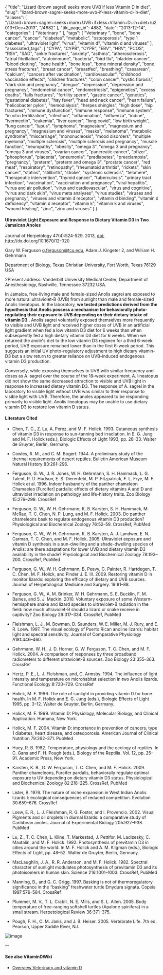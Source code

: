 {
    "title": "Lizard (brown sagrei) seeks more UVB if less Vitamin D in diet",
    "slug": "lizard-brown-sagrei-seeks-more-uvb-if-less-vitamin-d-in-diet",
    "aliases": [
        "/Lizard+brown+sagrei+seeks+more+UVB+if+less+Vitamin+D+in+diet+\u2013+Dec+2013",
        "/4882"
    ],
    "tiki_page_id": 4882,
    "date": "2013-12-14",
    "categories": [
        "Veterinary "
    ],
    "tags": [
        "Veterinary ",
        "bone",
        "bone cancer",
        "cancer",
        "diabetes",
        "metabolic",
        "osteoporosis",
        "type 1 diabetes",
        "ultraviolet light",
        "virus",
        "vitamin d",
        "vitamin d and viruses"
    ],
    "associated_tags": [
        "CYPA",
        "CYPB",
        "CYPR",
        "EBV",
        "HRV",
        "PCOS",
        "RSV",
        "SAD",
        "ankle fractures",
        "anxiety",
        "asthma",
        "atherosclerosis",
        "atrial fibrillation",
        "autoimmune",
        "bacteria",
        "bird flu",
        "bladder cancer",
        "blood clotting",
        "bone health",
        "bone loss",
        "bone mineral density",
        "bone stress fractures",
        "breast cancer",
        "breastfed",
        "breathing",
        "caesarean",
        "calcium",
        "cancers after vaccination",
        "cardiovascular",
        "childhood vaccination effects",
        "children fractures",
        "colon cancer",
        "cystic fibrosis",
        "dark skin and pregnancy",
        "dengue",
        "depression",
        "depression and pregnancy",
        "endometrial cancer",
        "endometriosis",
        "epigenetics",
        "excess deaths",
        "falls fractures",
        "fertility sperm",
        "gastric cancer",
        "genetics",
        "gestational diabetes",
        "hay fever",
        "head and neck cancer",
        "heart failure",
        "helicobacter pylori",
        "hemodialysis",
        "herpes shingles",
        "high dose",
        "hip fractures",
        "immune dysfunction",
        "immune response",
        "immune system",
        "in vitro fertilization",
        "infection",
        "inflammation",
        "influenza",
        "iodine",
        "ivermectin",
        "leukemia",
        "liver cancer",
        "long covid",
        "low birth weight",
        "lung cancer",
        "lupus",
        "lymphoma",
        "magnesium",
        "magnesium and pregnancy",
        "magnesium and viruses",
        "masks",
        "melanoma",
        "metabolic syndrome",
        "miscarriage",
        "mononucleosis",
        "mood disorders",
        "multiple myeloma",
        "multiple sclerosis",
        "multiple sclerosis and pregnancy",
        "muscle function",
        "neuropathy",
        "obesity",
        "omega 3",
        "omega 3 and pregnancy",
        "omega 3 and viruses",
        "ovarian cancer",
        "pancreatic cancer",
        "pfizer",
        "phosphorus",
        "placenta",
        "pneumonia",
        "prediabetes",
        "preeclampsia",
        "pregnancy",
        "preterm",
        "preterm and omega 3",
        "prostate cancer",
        "red meat",
        "respiratory",
        "retinopathy",
        "rheumatoid arthritis",
        "rickets",
        "skin cancer",
        "statins",
        "stillbirth",
        "stroke",
        "systemic sclerosis",
        "telomere",
        "therapeutic intervention",
        "thyroid cancer",
        "tuberculosis",
        "urinary tract infection",
        "vaccination",
        "vaccination and pregnancy",
        "viral hepatitis",
        "virus and air pollution",
        "virus and cardiovascular",
        "virus and cognitive",
        "virus and dark skin",
        "virus meta analyses",
        "virus studies",
        "viruses and pregnancy",
        "viruses and vitamin d receptor",
        "vitamin d binding",
        "vitamin d deficiency",
        "vitamin d receptor",
        "vitamin k",
        "vitamin k and viruses",
        "wound healing",
        "zinc",
        "zinc and viruses"
    ]
}


#### Ultraviolet Light Exposure and Response to Dietary Vitamin D3 in Two Jamaican Anoles

Journal of Herpetology 47(4):524-529. 2013, [doi: http](https://doi.org/http)://dx.doi.org/10.1670/12-020

Gary W. Ferguson g.ferguson@tcu.edu, Adam J. Kingeter 2, and William H. Gehrmann

Department of Biology, Texas Christian University, Fort Worth, Texas 76129 USA

2Present address: Vanderbilt University Medical Center, Department of Anesthesiology, Nashville, Tennessee 37232 USA.

In Jamaica, free-living male and female-sized Anolis sagrei are exposed to more natural ultraviolet-B (UVB) from sunlight than male and female-sized Anolis lineatopus. In the laboratory,  **we tested predictions derived from the hypothesis that Anolis possess a mechanism for behaviorally photo-regulating their exposure to UVB depending on their dietary intake of vitamin D3** . Anolis sagrei voluntarily exposed themselves more frequently to visible and UVB light and received higher doses of UVB in an artificial light gradient when fed a low vitamin D3 diet for 6 weeks than when subsequently fed a high dietary vitamin D3 diet for 6 weeks. When we returned the anole's diet to the low vitamin D3 regimen for a third 6-week period, UVB exposure remained lower than in the first 6-week period. This suggests an initial UV photo-regulatory adjustment to high dietary vitamin-D3 but a slow return to greater reliance on UVB-induced endogenous vitamin D3 production. 

Conversely, while exposing themselves to UVB with similar frequency and doses as A. sagrei over the course of the 18-week experiment, A. lineatopus did not show the same decreased attraction to visible and UVB light in response to increased dietary vitamin D3. The response of A. sagrei in the laboratory to visible light without UVB was similar to their response to visible light with UVB. Therefore, the anoles appeared to be responding primarily to visible light. Anolis lineatopus may be unable to use dietary vitamin D3 to restore low vitamin D status.

#### Literature Cited

* Chen, T. C., Z. Lu, A. Perez, and M. F. Holick. 1993. Cutaneous synthesis of vitamin D3 in response to sun-tanning bed irradiation. In E. G. Jung and M. F. Holick (eds.), Biologic Effects of Light 1993, pp. 28–33. Walter de Gruyter, Berlin, Germany.

* Cowles, R. M., and C. M. Bogert. 1944. A preliminary study of the thermal requirements of desert reptiles. Bulletin American Museum Natural History 83:261–296.

* Ferguson, G. W., J. R. Jones, W. H. Gehrmann, S. H. Hammack, L. G. Talent, R. D. Hudson, E. S. Dierenfeld, M. P. Fitzpatrick, F. L. Frye, M. F. Holick et al. 1996. Indoor husbandry of the panther chameleon Chamaeleo <span>[Furcifer]</span> pardalis: effects of dietary vitamins A and D and ultraviolet irradiation on pathology and life-history traits. Zoo Biology 15:279–299. CrossRef

* Ferguson, G. W., W. H. Gehrmann, K. B. Karsten, S. H. Hammack, M. McRae, T. C. Chen, N. P. Lung, and M. F. Holick. 2003. Do panther chameleons bask to regulate endogenous vitamin D3 production? Physiological and Biochemical Zoology 76:52–59. CrossRef, PubMed

* Ferguson, G. W., W. H. Gehrmann, K. B. Karsten, A. J. Landwer, E. N. Carman, T. C. Chen, and M. F. Holick. 2005. Ultraviolet exposure and vitamin D synthesis in a sun-dwelling and a shade-dwelling species of Anolis: are there adaptations for lower UVB and dietary vitamin D3 availability in the shade? Physiological and Biochemical Zoology 78:193–200. CrossRef, PubMed

* Ferguson, G. W., W. H. Gehrmann, B. Peavy, C. Painter, R. Hartdegen, T. C. Chen, M. F. Holick, and Pinder J. E. III. 2009. Restoring vitamin D in monitor lizards: exploring the efficacy of dietary and UVB sources. Journal of Herpetological Medicine and Surgery. 19:81–88.

* Ferguson, G. W., A. M. Brinker, W. H. Gehrmann, S. E. Bucklin, F. M. Baines, and S. J. Mackin. 2010. Voluntary exposure of some Western-hemisphere snake and lizard species to ultraviolet-B radiation in the field: how much ultraviolet-B should a lizard or snake receive in captivity? Zoo Biology 29:317–334. CrossRef, PubMed

* Fleishman, L. J., M. Bowman, D. Saunders, W. E. Miller, M. J. Rury, and E. R. Loew. 1997. The visual ecology of Puerto Rican anoline lizards: habitat light and spectral sensitivity. Journal of Comparative Physiology A181:446–460.

* Gehrmann, W. H., J. D. Horner, G. W. Ferguson, T. C. Chen, and M. F. Holick. 2004. A comparison of responses by three broadband radiometers to different ultraviolet-B sources. Zoo Biology 23:355–363. CrossRef

* Hertz, P. E., L. J. Fleishman, and, C. Armsby. 1994. The influence of light intensity and temperature on microhabitat selection in two Anolis lizards. Functional Ecology 8:720–729. CrossRef

* Holick, M. F. 1996. The role of sunlight in providing vitamin D for bone health. In M. F. Holick and E. G. Jung (eds.), Biologic Effects of Light 1995, pp. 3–12. Walter de Gruyter, Berlin, Germany.

* Holick, M. F. 1999. Vitamin D: Physiology, Molecular Biology, and Clinical Application. Humana, New York.

* Holick, M. F. 2004. Vitamin D: importance in prevention of cancers, type 1 diabetes, heart disease, and osteoporosis. American Journal of Clinical Nutrition 79:362–371. PubMed

* Huey, R. B. 1982. Temperature, physiology and the ecology of reptiles. In C. Gans and F. H. Pough (eds.), Biology of the Reptilia. Vol. 12, pp. 25–91. Academic Press, New York.

* Karsten, K. B., G. W. Ferguson, T. C. Chen, and M. F. Holick. 2009. Panther chameleons, Furcifer pardalis, behaviorally regulate optimal exposure to UV depending on dietary vitamin D3 status. Physiological and Biochemical Zoology 82:218–225. CrossRef, PubMed

* Lister, B. 1976. The nature of niche expansion in West Indian Anolis lizards I: ecological consequences of reduced competition. Evolution 30:659–676. CrossRef

* Loew, E. R., L. J. Fleishman, R. G. Foster, and I. Provencio. 2002. Visual Pigments and oil droplets in diurnal lizards: a comparative study of Caribbean anoles. Journal of Experimental Biology 205:927–938. PubMed

* Lu, Z., T. C. Chen, L. Kline, T. Markestad, J. Pettifor, M. Ladizesky, C. Mautalin, and M. F. Holick. 1992. Photosynthesis of previtamin D3 in cities around the world. In M. F. Holick and A. M. Kligman (eds.), Biologic Effects of Light, pp. 48–52. Walter de Gruyter, Berlin, Germany.

* MacLaughlin, J. A., R. R. Anderson, and M. F. Holick. 1982. Spectral character of sunlight modulates photosynthesis of previtamin D3 and its photoisomers in human skin. Science 216:1001–1003. CrossRef, PubMed

* Manning, B., and G. C. Grigg. 1997. Basking is not of thermoregulatory significance in the “basking” freshwater turtle Emydura signata. Copeia 1997:579–584. CrossRef

* Plummer, M. V., T. L. Crabill, N. E. Mills, and S. L. Allen. 2005. Body temperature of free-ranging softshell turtles (Apalone spinifera) in a small stream. Herpetological Review 36:371–375.

* Pough, F. H., C. M. Janis, and J. B. Heiser. 2005. Vertebrate Life. 7th ed. Pearson, Upper Saddle River, NJ. 

<img src="https://d378j1rmrlek7x.cloudfront.net/attachments/jpeg/anolis-sagrei.jpg" alt="image">

--

#### See also VitaminDWiki

* [Overview Veterinary and vitamin D](/tags/overview-veterinary-and-vitamin-d.html)